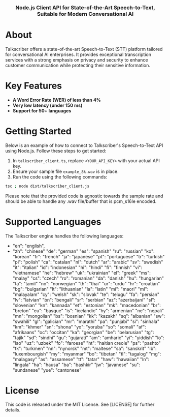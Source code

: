 <h3 align="center">
  Node.js Client API for State-of-the-Art Speech-to-Text, Suitable for Modern Conversational AI
</h3>

# About
Talkscriber offers a state-of-the-art Speech-to-Text (STT) platform tailored for conversational AI enterprises. It provides exceptional transcription services with a strong emphasis on privacy and security to enhance customer communication while protecting their sensitive information. 

# Key Features
- **A Word Error Rate (WER) of less than 4%**
- **Very low latency (under 150 ms)**
- **Support for 50+ languages**

# Getting Started
Below is an example of how to connect to Talkscriber's Speech-to-Text API using Node.js.
Follow these steps to get started:

1. In `talkscriber_client.ts`, replace `<YOUR_API_KEY>` with your actual API key.
2. Ensure your sample file `example_8k.wav` is in place.
3. Run the code using the following commands:

```bash
tsc ; node dist/talkscriber_client.js
```

Please note that the provided code is agnostic towards the sample rate and should be able to handle 
any .wav file/buffer that is pcm_s16le encoded.

# Supported Languages
The Talkscriber engine handles the following languages:
- "en": "english",
- "zh": "chinese"
"de": "german"
"es": "spanish"
"ru": "russian"
"ko": "korean"
"fr": "french"
"ja": "japanese"
"pt": "portuguese"
"tr": "turkish"
"pl": "polish"
"ca": "catalan"
"nl": "dutch"
"ar": "arabic"
"sv": "swedish"
"it": "italian"
"id": "indonesian"
"hi": "hindi"
"fi": "finnish"
"vi": "vietnamese"
"he": "hebrew"
"uk": "ukrainian"
"el": "greek"
"ms": "malay"
"cs": "czech"
"ro": "romanian"
"da": "danish"
"hu": "hungarian"
"ta": "tamil"
"no": "norwegian"
"th": "thai"
"ur": "urdu"
"hr": "croatian"
"bg": "bulgarian"
"lt": "lithuanian"
"la": "latin"
"mi": "maori"
"ml": "malayalam"
"cy": "welsh"
"sk": "slovak"
"te": "telugu"
"fa": "persian"
"lv": "latvian"
"bn": "bengali"
"sr": "serbian"
"az": "azerbaijani"
"sl": "slovenian"
"kn": "kannada"
"et": "estonian"
"mk": "macedonian"
"br": "breton"
"eu": "basque"
"is": "icelandic"
"hy": "armenian"
"ne": "nepali"
"mn": "mongolian"
"bs": "bosnian"
"kk": "kazakh"
"sq": "albanian"
"sw": "swahili"
"gl": "galician"
"mr": "marathi"
"pa": "punjabi"
"si": "sinhala"
"km": "khmer"
"sn": "shona"
"yo": "yoruba"
"so": "somali"
"af": "afrikaans"
"oc": "occitan"
"ka": "georgian"
"be": "belarusian"
"tg": "tajik"
"sd": "sindhi"
"gu": "gujarati"
"am": "amharic"
"yi": "yiddish"
"lo": "lao"
"uz": "uzbek"
"fo": "faroese"
"ht": "haitian creole"
"ps": "pashto"
"tk": "turkmen"
"nn": "nynorsk"
"mt": "maltese"
"sa": "sanskrit"
"lb": "luxembourgish"
"my": "myanmar"
"bo": "tibetan"
"tl": "tagalog"
"mg": "malagasy"
"as": "assamese"
"tt": "tatar"
"haw": "hawaiian"
"ln": "lingala"
"ha": "hausa"
"ba": "bashkir"
"jw": "javanese"
"su": "sundanese"
"yue": "cantonese"

# License
This code is released under the MIT License. See [LICENSE] for further details.